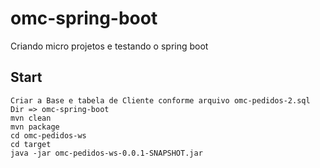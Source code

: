 # omc-spring-boot
Criando micro projetos e testando o spring boot

Start
------------
	Criar a Base e tabela de Cliente conforme arquivo omc-pedidos-2.sql
	Dir => omc-spring-boot
	mvn clean
	mvn package
	cd omc-pedidos-ws
	cd target
	java -jar omc-pedidos-ws-0.0.1-SNAPSHOT.jar


